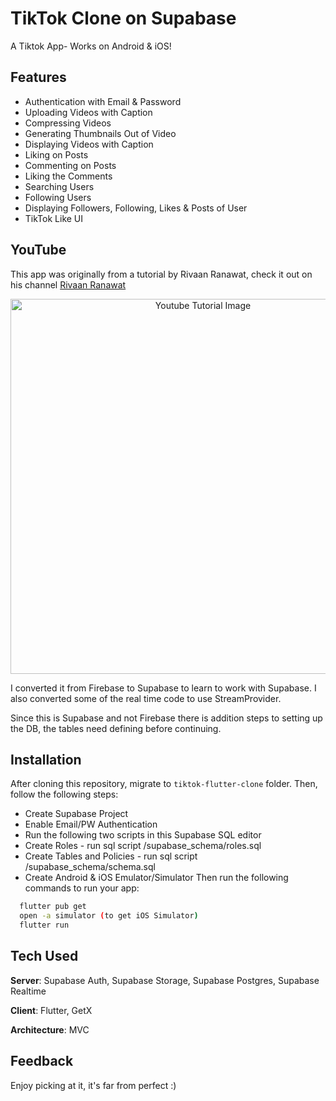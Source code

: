 # TikTok Clone on Supabase

A Tiktok App- Works on Android & iOS!

## Features

- Authentication with Email & Password
- Uploading Videos with Caption
- Compressing Videos
- Generating Thumbnails Out of Video
- Displaying Videos with Caption
- Liking on Posts
- Commenting on Posts
- Liking the Comments
- Searching Users
- Following Users
- Displaying Followers, Following, Likes & Posts of User
- TikTok Like UI

## YouTube

This app was originally from a tutorial by Rivaan Ranawat, check it out on his channel [Rivaan Ranawat](https://youtu.be/4E4V9F3cbp4)

<p align="center">
  <img width="600" src="https://github.com/RivaanRanawat/tiktok-flutter-clone/blob/master/screenshot.png?raw=true" alt="Youtube Tutorial Image">
</p>

I converted it from Firebase to Supabase to learn to work with Supabase. I also converted some of the real time code to use StreamProvider.

Since this is Supabase and not Firebase there is addition steps to setting up the DB, the tables need defining before continuing.

## Installation

After cloning this repository, migrate to `tiktok-flutter-clone` folder. Then, follow the following steps:

- Create Supabase Project
- Enable Email/PW Authentication
- Run the following two scripts in this Supabase SQL editor
- Create Roles - run sql script /supabase_schema/roles.sql
- Create Tables and Policies - run sql script /supabase_schema/schema.sql
- Create Android & iOS Emulator/Simulator
  Then run the following commands to run your app:

```bash
  flutter pub get
  open -a simulator (to get iOS Simulator)
  flutter run
```

## Tech Used

**Server**: Supabase Auth, Supabase Storage, Supabase Postgres, Supabase Realtime

**Client**: Flutter, GetX

**Architecture**: MVC

## Feedback

Enjoy picking at it, it's far from perfect :)
